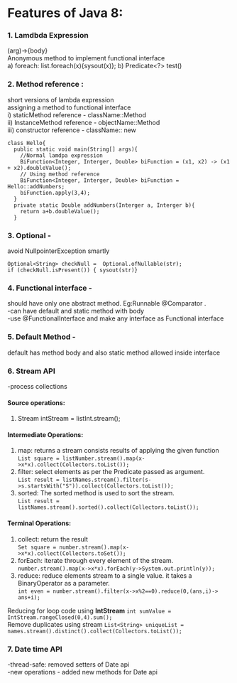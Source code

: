 
# Features of Java 8:  
### 1. Lamdbda Expression   
(arg)->{body}    
Anonymous method to implement functional interface  
	a) foreach: list.foreach(x){sysout(x)};
	b) Predicate<?>  test()
 
### 2. Method reference :   
short versions of lambda expression   
assigning a method to functional interface   
	i) staticMethod reference - className::Method  
	ii) InstanceMethod reference - objectName::Method   
	iii) constructor reference - className:: new   
```
class Hello{
  public static void main(String[] args){
    //Normal lamdpa expression  	
    BiFunction<Integer, Interger, Double> biFunction = (x1, x2) -> (x1 + x2).doubleValue();
    // Using method reference  
    BiFunction<Integer, Interger, Double> biFunction = Hello::addNumbers;
    biFunction.apply(3,4);
  }
  private static Double addNumbers(Interger a, Interger b){
    return a+b.doubleValue();	
  }
```

### 3. Optional  -   
avoid NullpointerException smartly  
```
Optional<String> checkNull =  Optional.ofNullable(str);  
if (checkNull.isPresent()) { sysout(str)} 
```
### 4. Functional interface  -   
should have only one abstract method. Eg:Runnable @Comparator .   
-can have default and static method with body  
-use @FunctionalInterface and make any interface as Functional interface  

### 5. Default Method -   
default has method body and also static method allowed inside interface  

### 6. Stream API
-process collections  
#### Source operations:
1. Stream<Int> intStream = listInt.stream();  

#### Intermediate Operations:
1. map: returns a stream consists results of applying the given function    
 ```List square = listNumber.stream().map(x->x*x).collect(Collectors.toList());```  
2. filter: select elements as per the Predicate passed as argument.    
```List result = listNames.stream().filter(s->s.startsWith("S")).collect(Collectors.toList());```    
3. sorted: The sorted method is used to sort the stream.  
```List result = listNames.stream().sorted().collect(Collectors.toList());```    

#### Terminal Operations:  
1. collect: return the result      
```Set square = number.stream().map(x->x*x).collect(Collectors.toSet());```       
2. forEach: iterate through every element of the stream.  
```number.stream().map(x->x*x).forEach(y->System.out.println(y));```        
3. reduce: reduce elements stream to a single value. it takes a BinaryOperator as a parameter.     
```int even = number.stream().filter(x->x%2==0).reduce(0,(ans,i)-> ans+i);```      



Reducing for loop code using **IntStream**  ```int sumValue = IntStream.rangeClosed(0,4).sum(); ```  
Remove duplicates using stream ```List<String> uniqueList = names.stream().distinct().collect(Collectors.toList());```  

### 7. Date time API  
-thread-safe: removed setters of Date api  
-new operations - added new methods for Date api  


